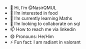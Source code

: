 - 👋 Hi, I’m @NasirQMUL
- 👀 I’m interested in food
- 🌱 I’m currently learning Maths
- 💞️ I’m looking to collaborate on sql
- 📫 How to reach me via linkedin
- 😄 Pronouns: He/Him
- ⚡ Fun fact: I am radiant in valorant

<!---
NasirQMUL/NasirQMUL is a ✨ special ✨ repository because its `README.md` (this file) appears on your GitHub profile.
You can click the Preview link to take a look at your changes.
--->
